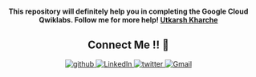 <p align="center">
<h4 align="center">This repository will definitely help you in completing the Google Cloud Qwiklabs. Follow me for more help! <a href="https://github.com/UtkarshKharche29?tab=repositories"> Utkarsh Kharche </a></h4>
</p>

<h2 align="center">Connect Me !! 🤝</h2> 

<p align="center">
<a href="https://github.com/UtkarshKharche29" target="_blank">
<img src=https://img.shields.io/badge/github-%2324292e.svg?&style=for-the-badge&logo=github&logoColor=white alt=github style="margin-bottom: 5px;" />
</a>
<a href="https://www.linkedin.com/in/utkarsh-kharche-a229b2175/" target="_blank">
<img alt="LinkedIn" src="https://img.shields.io/badge/linkedin%20-%230077B5.svg?&style=for-the-badge&logo=linkedin&logoColor=white"/>
</a>
<a href="https://twitter.com/UtkarshKharche2" target="_blank">
<img src=https://img.shields.io/badge/twitter-%2300acee.svg?&style=for-the-badge&logo=twitter&logoColor=white alt=twitter style="margin-bottom: 5px;" />
</a>
<a href="mailto:utkarshkharche29101998@gmail.com">
<img alt="Gmail" src="https://img.shields.io/badge/Gmail-D14836?style=for-the-badge&logo=gmail&logoColor=white" />
</p> 
